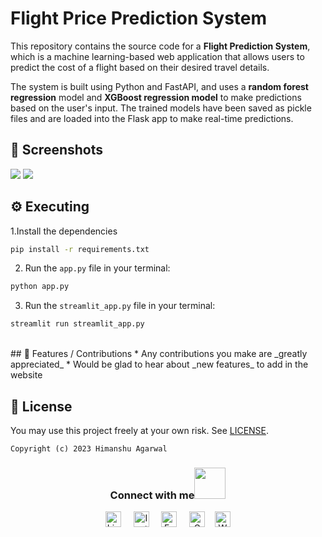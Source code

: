# Flight Price Prediction System

This repository contains the source code for a **Flight Prediction System**, which is a machine learning-based web application that allows users to predict the cost of a flight based on their desired travel details.

The system is built using Python and FastAPI, and uses a **random forest regression** model and **XGBoost regression model** to make predictions based on the user's input. The trained models have been saved as pickle files and are loaded into the Flask app to make real-time predictions.

## 👀 Screenshots

<img src = '/assets/1.png'>
<img src = '/assets/2.png'>

<br>

## ⚙️ Executing

1.Install the dependencies

```bash
pip install -r requirements.txt
```

2. Run the `app.py` file in your terminal:

```bash
python app.py
```

3. Run the `streamlit_app.py` file in your terminal:

```bash
streamlit run streamlit_app.py
```

<br>
## 📌 Features / Contributions
* Any contributions you make are _greatly appreciated_
* Would be glad to hear about _new features_ to add in the website

<br>

## 🪪 License


You may use this project freely at your own risk. See [LICENSE](https://choosealicense.com/licenses/mit/).

    Copyright (c) 2023 Himanshu Agarwal


<div align="center">
<h3> Connect with me<a href="https://gifyu.com/image/Zy2f"><img src="https://github.com/milaan9/milaan9/blob/main/Handshake.gif" width="50px"></a>
</h3> 
<p align="center">
    <a href="https://www.linkedin.com/in/agarwal-himanshu" target="_blank"><img alt="LinkedIn" width="25px" src="https://cdn-icons-png.flaticon.com/512/3536/3536505.png"></a> &nbsp&nbsp&nbsp
    <a href="https://www.instagram.com/_._hiimanshu_._" target="_blank"><img alt="Instagram" width="25px" src="https://cdn-icons-png.flaticon.com/512/1384/1384063.png"></a> &nbsp&nbsp&nbsp
    <a href="https://www.facebook.com/profile.php?id=100006757421091" target="_blank"><img alt="Facebook" width="25px" src="https://upload.wikimedia.org/wikipedia/commons/5/51/Facebook_f_logo_%282019%29.svg"></a> &nbsp&nbsp&nbsp
    <a href="mailto:himanshuaaagarwal2002@gmail.com" target="_blank"><img alt="Gmail" width="25px" src="https://cdn-icons-png.flaticon.com/512/5968/5968534.png"></a>&nbsp&nbsp&nbsp
    <a href="https://api.whatsapp.com/send/?phone=%2B919967432086&text&type=phone_number&app_absent=0" target="_blank"><img alt="Whatsapp" width="25px" src="https://cdn-icons-png.flaticon.com/512/5968/5968841.png"></a>
    
</p> 
